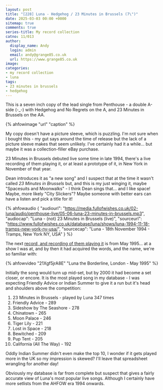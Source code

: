 ```yaml
---
layout: post
title: "[228] Luna - Hedgehog / 23 Minutes in Brussels (7\")"
date: 2025-03-03 00:00 +0000
sitemap: true
comments: true
series-title: My record collection
catno: 11/013
author:
  display_name: Andy
  login: admin
  email: andy@grange85.co.uk
  url: https://www.grange85.co.uk
image:
categories:
- my record collection
- luna
tags:
- 23 minutes in brussels
- hedgehog
---
```

This is a seven inch copy of the lead single from Penthouse - a double A-side (-\_-) with Hedgehog and No Regrets on the A, and 23 Minutes in Brussels on the AA.

{% ahfowimage "url" "caption" %}

My copy doesn't have a picture sleeve, which is puzzling. I'm not sure when I bought this - my gut says around the time of release but the lack of a picture sleeve makes that seem unlikely. I've certainly had it a while... but maybe it was a collection-filler eBay purchase.

23 Minutes in Brussels debuted live some time in late 1994, there's a live recording of them playing it, or at least a prototype of it, in New York in November of that year.

Dean introduces it as "a new song" and I suspect that at the time it wasn't called _23 Minutes in Brussels_ but, and this is my just winging it, maybe "Spacesuits and Moonwalks" - I think Dean sings that... and I like space! Maybe, more likely "City Slickers"? Maybe someone with better ears can have a listen and pick a title for it!

{% ahfowaudio {
"audiourl": "https://media.fullofwishes.co.uk/02-luna/audio/penthouse-live/05-06-luna-23-minutes-in-brussels.mp3",
"audiocap": "Luna - (not) 23 Minutes in Brussels (live)",
"sourceurl": "https://www.fullofwishes.co.uk/database/luna/shows/luna-1994-11-18-tramps-new-york-ny-usa/",
"sourcecap": "Luna - 18th November 1994 - Tramps, New York NY, USA"
} %}

The next [record, and recording of them playing it](http://moonshot.local:4000/database/tracks/23-minutes-in-brussels/) is from May 1995... at a show I was at, and by then it had acquired the words, and the name, we're so familiar with:

{% ahfowvideo "21Xgf5jrA8E" "Luna the Borderline, London - May 1995" %}

Initially the song would turn up mid-set, but by 2000 it had become a set closer, or encore. It is the most played song in my database - I was expecting Friendly Advice or Indian Summer to give it a run but it's head and shoulders above the competition:

 1. 23 Minutes in Brussels - played by Luna 347 times
 2. Friendly Advice - 289
 3. Sideshow by The Seashore - 278
 4. Chinatown - 265
 5. Moon Palace - 246
 6. Tiger Lily - 221
 7. Lost in Space - 218
 8. Bewitched - 209
 9. Pup Tent - 205
 10. California (All The Way) - 192

Oddly Indian Summer didn't even make the top 10, I wonder if it gets played more in the UK so my impression is skewed? I'll leave that spreadsheet wrangling for another day!

Obviously my database is far from complete but suspect that gives a fairly accurate view of Luna's most popular live songs. Although I certainly have more setlists from the AHFOW era 1994 onwards.










